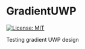 # GradientUWP
[![License: MIT](https://img.shields.io/badge/License-MIT-green.svg)](https://github.com/LeftTwixWand/GradienUWP/blob/master/LICENSE)

Testing gradient UWP design
